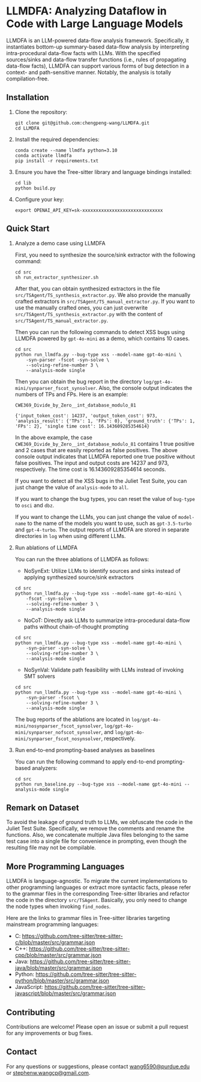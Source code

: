 # LLMDFA: Analyzing Dataflow in Code with Large Language Models

LLMDFA is an LLM-powered data-flow analysis framework. Specifically, it instantiates bottom-up summary-based data-flow analysis by interpreting intra-procedural data-flow facts with LLMs. With the specified sources/sinks and data-flow transfer functions (i.e., rules of propagating data-flow facts), LLMDFA can support various forms of bug detection in a context- and path-sensitive manner. Notably, the analysis is totally compilation-free.

## Installation

1. Clone the repository:
    ```shell
    git clone git@github.com:chengpeng-wang/LLMDFA.git
    cd LLMDFA
    ```

2. Install the required dependencies:
    ```shell
    conda create --name llmdfa python=3.10
    conda activate llmdfa
    pip install -r requirements.txt
    ```

3. Ensure you have the Tree-sitter library and language bindings installed:
    ```shell
    cd lib
    python build.py
    ```

4. Configure your key:
    ```shell
    export OPENAI_API_KEY=sk-xxxxxxxxxxxxxxxxxxxxxxxxxxxxxx
    ```

## Quick Start

1. Analyze a demo case using LLMDFA

    First, you need to synthesize the source/sink extractor with the following command:

    ```shell
    cd src
    sh run_extractor_synthesizer.sh
    ```

    After that, you can obtain synthesized extractors in the file `src/TSAgent/TS_synthesis_extractor.py`. We also provide the manually crafted extractors in `src/TSAgent/TS_manual_extractor.py`. If you want to use the manually crafted ones, you can just overwrite `src/TSAgent/TS_synthesis_extractor.py` with the content of `src/TSAgent/TS_manual_extractor.py`.

    Then you can run the following commands to detect XSS bugs using LLMDFA powered by `gpt-4o-mini` as a demo, which contains 10 cases.

    ```shell
    cd src
    python run_llmdfa.py --bug-type xss --model-name gpt-4o-mini \
        -syn-parser -fscot -syn-solve \
        --solving-refine-number 3 \
        --analysis-mode single    
    ```

    Then you can obtain the bug report in the directory `log/gpt-4o-mini/synparser_fscot_synsolver`. Also, the console output indicates the numbers of TPs and FPs. Here is an example:

    ```
    CWE369_Divide_by_Zero__int_database_modulo_81 

    {'input_token_cost': 14237, 'output_token_cost': 973, 'analysis_result': {'TPs': 1, 'FPs': 0}, 'ground_truth': {'TPs': 1, 'FPs': 2}, 'single time cost': 16.143609285354614} 
    ```

    In the above example, the case `CWE369_Divide_by_Zero__int_database_modulo_81` contains 1 true positive and 2 cases that are easily reported as false positives. The above console output indicates that LLMDFA reported one true positive without false positives. The input and output costs are 14237 and 973, respectively. The time cost is 16.143609285354614 seconds.

    If you want to detect all the XSS bugs in the Juliet Test Suite, you can just change the value of `analysis-mode` to `all`.

    If you want to change the bug types, you can reset the value of `bug-type` to `osci` and `dbz`.

    If you want to change the LLMs, you can just change the value of `model-name` to the name of the models you want to use, such as `gpt-3.5-turbo` and `gpt-4-turbo`. The output reports of LLMDFA are stored in separate directories in `log` when using different LLMs.

2. Run ablations of LLMDFA

   You can run the three ablations of LLMDFA as follows:

   - NoSynExt: Utilize LLMs to identify sources and sinks instead of applying synthesized source/sink extractors

    ```shell
    cd src
    python run_llmdfa.py --bug-type xss --model-name gpt-4o-mini \
        -fscot -syn-solve \
        --solving-refine-number 3 \
        --analysis-mode single    
    ```

   - NoCoT: Directly ask LLMs to summarize intra-procedural data-flow paths without chain-of-thought prompting

    ```shell
    cd src
    python run_llmdfa.py --bug-type xss --model-name gpt-4o-mini \
        -syn-parser -syn-solve \
        --solving-refine-number 3 \
        --analysis-mode single    
    ```

   - NoSynVal: Validate path feasibility with LLMs instead of invoking SMT solvers

    ```shell
    cd src
    python run_llmdfa.py --bug-type xss --model-name gpt-4o-mini \
        -syn-parser -fscot \
        --solving-refine-number 3 \
        --analysis-mode single    
    ```

   The bug reports of the ablations are located in `log/gpt-4o-mini/nosynparser_fscot_synsolver`, `log/gpt-4o-mini/synparser_nofscot_synsolver`, and `log/gpt-4o-mini/synparser_fscot_nosynsolver`, respectively.

3. Run end-to-end prompting-based analyses as baselines

   You can run the following command to apply end-to-end prompting-based analyzers:

    ```shell
    cd src
    python run_baseline.py --bug-type xss --model-name gpt-4o-mini --analysis-mode single    
    ```
   
## Remark on Dataset

To avoid the leakage of ground truth to LLMs, we obfuscate the code in the Juliet Test Suite. Specifically, we remove the comments and rename the functions. Also, we concatenate multiple Java files belonging to the same test case into a single file for convenience in prompting, even though the resulting file may not be compilable.

## More Programming Languages

LLMDFA is language-agnostic. To migrate the current implementations to other programming languages or extract more syntactic facts, please refer to the grammar files in the corresponding Tree-sitter libraries and refactor the code in the directory `src/TSAgent`. Basically, you only need to change the node types when invoking `find_nodes`.

Here are the links to grammar files in Tree-sitter libraries targeting mainstream programming languages:

- C: https://github.com/tree-sitter/tree-sitter-c/blob/master/src/grammar.json
- C++: https://github.com/tree-sitter/tree-sitter-cpp/blob/master/src/grammar.json
- Java: https://github.com/tree-sitter/tree-sitter-java/blob/master/src/grammar.json
- Python: https://github.com/tree-sitter/tree-sitter-python/blob/master/src/grammar.json
- JavaScript: https://github.com/tree-sitter/tree-sitter-javascript/blob/master/src/grammar.json

## Contributing

Contributions are welcome! Please open an issue or submit a pull request for any improvements or bug fixes.

## Contact

For any questions or suggestions, please contact [wang6590@purdue.edu](mailto:wang6590@purdue.edu) or [stephenw.wangcp@gmail.com](mailto:stephenw.wangcp@gmail.com).
